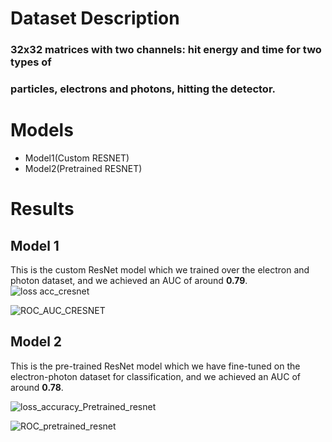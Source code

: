 # Dataset Description
### 32x32 matrices with two channels: hit energy and time for two types of
### particles, electrons and photons, hitting the detector.

# Models
  - Model1(Custom RESNET)
  - Model2(Pretrained RESNET)

# Results

## Model 1
This is the custom ResNet model which we trained over the electron and photon dataset, and we achieved an AUC of around **0.79**.
![loss acc_cresnet](https://github.com/user-attachments/assets/dda0293d-5601-4a79-aebf-fc50130e2764)

![ROC_AUC_CRESNET](https://github.com/user-attachments/assets/da4a3167-ac00-481d-9381-f0a0596d3046)


## Model 2
This is the pre-trained ResNet model which we have fine-tuned on the electron-photon dataset for classification, and we achieved an AUC of around **0.78**.

![loss_accuracy_Pretrained_resnet](https://github.com/user-attachments/assets/749132de-6140-4282-b801-1ca9d922cf75)

![ROC_pretrained_resnet](https://github.com/user-attachments/assets/d862dd01-427c-40da-ac38-a41b3fe4b26e)

